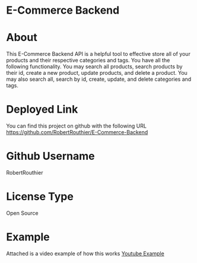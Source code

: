 # E-Commerce Backend

# About

This E-Commerce Backend API is a helpful tool to effective store all of your products and their respective categories and tags. You have all the following functionality. You may search all products, search products by their id, create a new product, update products, and delete a product. You may also search all, search by id, create, update, and delete categories and tags.

# Deployed Link

You can find this project on github with the following URL
https://github.com/RobertRouthier/E-Commerce-Backend

# Github Username

RobertRouthier

# License Type

Open Source

# Example


Attached is a video example of how this works
[Youtube Example](https://youtu.be/vzMCw6h1Ls0)